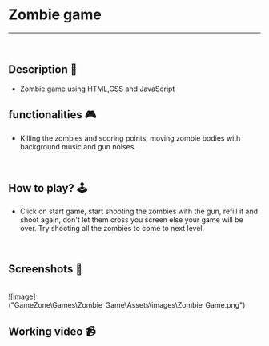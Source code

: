 # **Zombie game** 

---

<br>

## **Description 📃**
<!-- add your game description here  -->
- Zombie game using HTML,CSS and JavaScript

## **functionalities 🎮**
<!-- add functionalities over here -->
- Killing the zombies and scoring points, moving zombie bodies with background music and gun noises.
<br>

## **How to play? 🕹️**
<!-- add the steps how to play games -->
- Click on start game, start shooting the zombies with the gun, refill it and shoot again, don't let them cross you screen else your game will be over. Try shooting all the zombies to come to next level.

<br>

## **Screenshots 📸**

<br>
<!-- add your screenshots like this -->
<!-- ![image](url) -->
![image]("GameZone\Games\Zombie_Game\Assets\images\Zombie_Game.png")
<br>

## **Working video 📹**
<!-- add your working video over here -->
